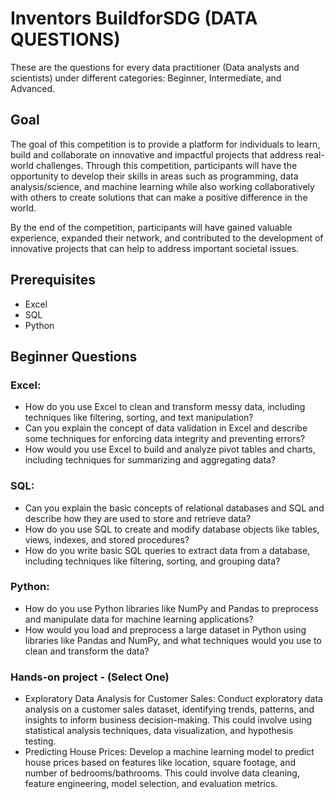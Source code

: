 # Inventors BuildforSDG (DATA QUESTIONS)

These are the questions for every data practitioner (Data analysts and scientists) under different categories: Beginner, Intermediate, and Advanced.

## Goal

The goal of this competition is to provide a platform for individuals to learn, build and collaborate on innovative and impactful projects that address real-world challenges. Through this competition, participants will have the opportunity to develop their skills in areas such as programming, data analysis/science, and machine learning while also working collaboratively with others to create solutions that can make a positive difference in the world. 

By the end of the competition, participants will have gained valuable experience, expanded their network, and contributed to the development of innovative projects that can help to address important societal issues.

## Prerequisites
- Excel
- SQL
- Python

## Beginner Questions

### Excel:
- How do you use Excel to clean and transform messy data, including techniques like filtering, sorting, and text manipulation?
- Can you explain the concept of data validation in Excel and describe some techniques for enforcing data integrity and preventing errors?
- How would you use Excel to build and analyze pivot tables and charts, including techniques for summarizing and aggregating data?

### SQL:
- Can you explain the basic concepts of relational databases and SQL and describe how they are used to store and retrieve data?
- How do you use SQL to create and modify database objects like tables, views, indexes, and stored procedures?
- How do you write basic SQL queries to extract data from a database, including techniques like filtering, sorting, and grouping data?

### Python:
- How do you use Python libraries like NumPy and Pandas to preprocess and manipulate data for machine learning applications?
- How would you load and preprocess a large dataset in Python using libraries like Pandas and NumPy, and what techniques would you use to clean and transform the data?

### Hands-on project - (Select One)
- Exploratory Data Analysis for Customer Sales: Conduct exploratory data analysis on a customer sales dataset, identifying trends, patterns, and insights to inform business decision-making. This could involve using statistical analysis techniques, data visualization, and hypothesis testing.
- Predicting House Prices: Develop a machine learning model to predict house prices based on features like location, square footage, and number of bedrooms/bathrooms. This could involve data cleaning, feature engineering, model selection, and evaluation metrics.
